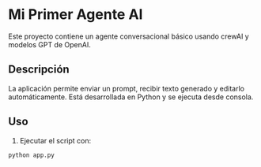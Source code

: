 # Mi Primer Agente AI

Este proyecto contiene un agente conversacional básico usando crewAI y modelos GPT de OpenAI.

## Descripción

La aplicación permite enviar un prompt, recibir texto generado y editarlo automáticamente. Está desarrollada en Python y se ejecuta desde consola.

## Uso

1. Ejecutar el script con:

```bash
python app.py
